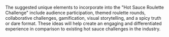 The suggested unique elements to incorporate into the "Hot Sauce Roulette Challenge" include audience participation, themed roulette rounds, collaborative challenges, gamification, visual storytelling, and a spicy truth or dare format. These ideas will help create an engaging and differentiated experience in comparison to existing hot sauce challenges in the industry.